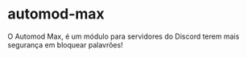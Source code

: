# automod-max
O Automod Max, é um módulo para servidores do Discord terem mais segurança em bloquear palavrões!
